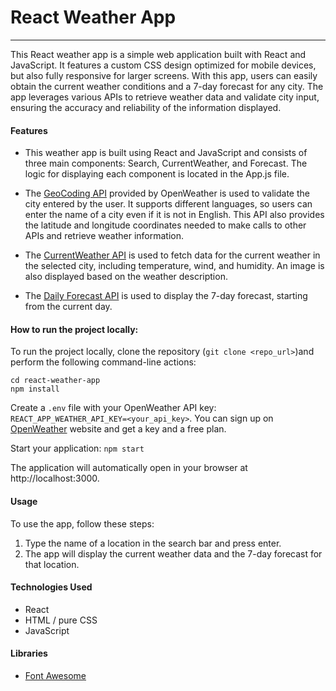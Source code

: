 # React Weather App

---

This React weather app is a simple web application built with React and JavaScript. It features a custom CSS design optimized for mobile devices, but also fully responsive for larger screens. With this app, users can easily obtain the current weather conditions and a 7-day forecast for any city. The app leverages various APIs to retrieve weather data and validate city input, ensuring the accuracy and reliability of the information displayed.

#### Features
- This weather app is built using React and JavaScript and consists of three main components: Search, CurrentWeather, and Forecast. The logic for displaying each component is located in the App.js file.

- The [GeoCoding API](https://openweathermap.org/api/geocoding-api) provided by OpenWeather is used to validate the city entered by the user. It supports different languages, so users can enter the name of a city even if it is not in English. This API also provides the latitude and longitude coordinates needed to make calls to other APIs and retrieve weather information.

- The [CurrentWeather API](https://openweathermap.org/current) is used to fetch data for the current weather in the selected city, including temperature, wind, and humidity. An image is also displayed based on the weather description.

- The [Daily Forecast API](https://openweathermap.org/forecast16) is used to display the 7-day forecast, starting from the current day.



#### How to run the project locally:

To run the project locally, clone the repository (`git clone <repo_url>`)and perform the following command-line actions:

```
cd react-weather-app
npm install
```

Create a `.env` file with your OpenWeather API key: `REACT_APP_WEATHER_API_KEY=<your_api_key>`. You can sign up on [OpenWeather](https://openweathermap.org/api) website and get a key and a free plan.

Start your application: `npm start`

The application will automatically open in your browser at http://localhost:3000. 

#### Usage

To use the app, follow these steps:

1. Type the name of a location in the search bar and press enter.
2. The app will display the current weather data and the 7-day forecast for that location.

#### Technologies Used
- React
- HTML / pure CSS
- JavaScript

#### Libraries

- [Font Awesome](https://fontawesome.com/v5/docs/web/use-with/react)